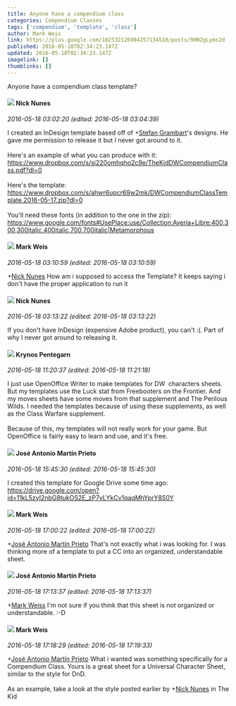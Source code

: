 ```yaml
---
title: Anyone have a compendium class
categories: Compendium Classes
tags: ['compendium', 'template', 'class']
author: Mark Weis
link: https://plus.google.com/102532126904257134510/posts/9HN2gLyms2d
published: 2016-05-18T02:34:23.147Z
updated: 2016-05-18T02:34:23.147Z
imagelink: []
thumblinks: []
---
```


Anyone have a compendium class template?
<div id='comment z13nfb4waqqlzxkdl23jtdnppnv5s1s1x'>
  <h4><img src='{{site.baseurl}}//images/avatars/117135021755805136927_photo.jpg'> Nick Nunes</h4>
      <p><cite>2016-05-18 03:02:20 (edited: 2016-05-18 03:04:39)</cite></p>
        <p>I created an InDesign template based off of <span class="proflinkWrapper"><span class="proflinkPrefix">+</span><a class="proflink" href="https://plus.google.com/107999218794532799579" oid="107999218794532799579">Stefan Grambart</a></span>&#39;s designs. He gave me permission to release it but I never got around to it.<br /><br />Here&#39;s an example of what you can produce with it: <a href="https://www.dropbox.com/s/si220omhqho2c9e/TheKidDWCompendiumClass.pdf?dl=0" class="ot-anchor">https://www.dropbox.com/s/si220omhqho2c9e/TheKidDWCompendiumClass.pdf?dl=0</a><br /><br />Here&#39;s the template: <a href="https://www.dropbox.com/s/ahwr6upcr69w2mk/DWCompendiumClassTemplate.2016-05-17.zip?dl=0" class="ot-anchor">https://www.dropbox.com/s/ahwr6upcr69w2mk/DWCompendiumClassTemplate.2016-05-17.zip?dl=0</a><br /><br />You&#39;ll need these fonts (in addition to the one in the zip): <a href="https://www.google.com/fonts#UsePlace:use/Collection:Averia+Libre:400,300,300italic,400italic,700,700italic%7CMetamorphous" class="ot-anchor">https://www.google.com/fonts#UsePlace:use/Collection:Averia+Libre:400,300,300italic,400italic,700,700italic|Metamorphous</a></p>
</div>
        

<div id='comment z13nfb4waqqlzxkdl23jtdnppnv5s1s1x'>
  <h4><img src='{{site.baseurl}}//images/avatars/102532126904257134510_photo.jpg'> Mark Weis</h4>
      <p><cite>2016-05-18 03:10:59 (edited: 2016-05-18 03:10:59)</cite></p>
        <p><span class="proflinkWrapper"><span class="proflinkPrefix">+</span><a class="proflink" href="https://plus.google.com/117135021755805136927" oid="117135021755805136927">Nick Nunes</a></span>  How am i supposed to access the Template? It keeps saying i don&#39;t have the proper application to run it</p>
</div>
        

<div id='comment z13nfb4waqqlzxkdl23jtdnppnv5s1s1x'>
  <h4><img src='{{site.baseurl}}//images/avatars/117135021755805136927_photo.jpg'> Nick Nunes</h4>
      <p><cite>2016-05-18 03:13:22 (edited: 2016-05-18 03:13:22)</cite></p>
        <p>If you don&#39;t have InDesign (expensive Adobe product), you can&#39;t :(. Part of why I never got around to releasing it.</p>
</div>
        

<div id='comment z13nfb4waqqlzxkdl23jtdnppnv5s1s1x'>
  <h4><img src='{{site.baseurl}}//images/avatars/100952997763129788535_photo.jpg'> Krynos Pentegarn</h4>
      <p><cite>2016-05-18 11:20:37 (edited: 2016-05-18 11:21:18)</cite></p>
        <p>I just use OpenOffice Writer to make templates for DW  characters sheets. But my templates use the Luck stat from Freebooters on the Frontier. And my moves sheets have some moves from that supplement and The Perilous Wilds. I needed the templates because of using these supplements, as well as the Class Warfare supplement.<br /><br />Because of this, my templates will not really work for your game. But OpenOffice is fairly easy to learn and use, and it&#39;s free.</p>
</div>
        

<div id='comment z13nfb4waqqlzxkdl23jtdnppnv5s1s1x'>
  <h4><img src='{{site.baseurl}}//images/avatars/109181965527001073981_photo.jpg'> José Antonio Martín Prieto</h4>
      <p><cite>2016-05-18 15:45:30 (edited: 2016-05-18 15:45:30)</cite></p>
        <p>I created this template for Google Drive some time ago:<br /><a href="https://drive.google.com/open?id=11kL5zyI2nbG8tukOS2E_zP7vLYkCv1qaqMhYprY8S0Y" class="ot-anchor">https://drive.google.com/open?id=11kL5zyI2nbG8tukOS2E_zP7vLYkCv1qaqMhYprY8S0Y</a></p>
</div>
        

<div id='comment z13nfb4waqqlzxkdl23jtdnppnv5s1s1x'>
  <h4><img src='{{site.baseurl}}//images/avatars/102532126904257134510_photo.jpg'> Mark Weis</h4>
      <p><cite>2016-05-18 17:00:22 (edited: 2016-05-18 17:00:22)</cite></p>
        <p><span class="proflinkWrapper"><span class="proflinkPrefix">+</span><a class="proflink" href="https://plus.google.com/109181965527001073981" oid="109181965527001073981">José Antonio Martín Prieto</a></span> That&#39;s not exactly what i was looking for. I was thinking more of a template to put a CC into an organized, understandable sheet.</p>
</div>
        

<div id='comment z13nfb4waqqlzxkdl23jtdnppnv5s1s1x'>
  <h4><img src='{{site.baseurl}}//images/avatars/109181965527001073981_photo.jpg'> José Antonio Martín Prieto</h4>
      <p><cite>2016-05-18 17:13:37 (edited: 2016-05-18 17:13:37)</cite></p>
        <p><span class="proflinkWrapper"><span class="proflinkPrefix">+</span><a class="proflink" href="https://plus.google.com/102532126904257134510" oid="102532126904257134510">Mark Weiss</a></span>​ I&#39;m not sure if you think that this sheet is not organized or understandable. :-D</p>
</div>
        

<div id='comment z13nfb4waqqlzxkdl23jtdnppnv5s1s1x'>
  <h4><img src='{{site.baseurl}}//images/avatars/102532126904257134510_photo.jpg'> Mark Weis</h4>
      <p><cite>2016-05-18 17:18:29 (edited: 2016-05-18 17:19:33)</cite></p>
        <p><span class="proflinkWrapper"><span class="proflinkPrefix">+</span><a class="proflink" href="https://plus.google.com/109181965527001073981" oid="109181965527001073981">José Antonio Martín Prieto</a></span> What i wanted was something specifically for a Compendium Class. Yours is a great sheet for a Universal Character Sheet, similar to the style for DnD.<br /><br />As an example, take a look at the style posted earlier by <span class="proflinkWrapper"><span class="proflinkPrefix">+</span><a class="proflink" href="https://plus.google.com/117135021755805136927" oid="117135021755805136927">Nick Nunes</a></span> in The Kid</p>
</div>
        
